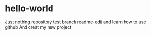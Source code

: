 # hello-world
Just nothing repository
test branch readme-edit and learn how to use github
And creat my new project 
